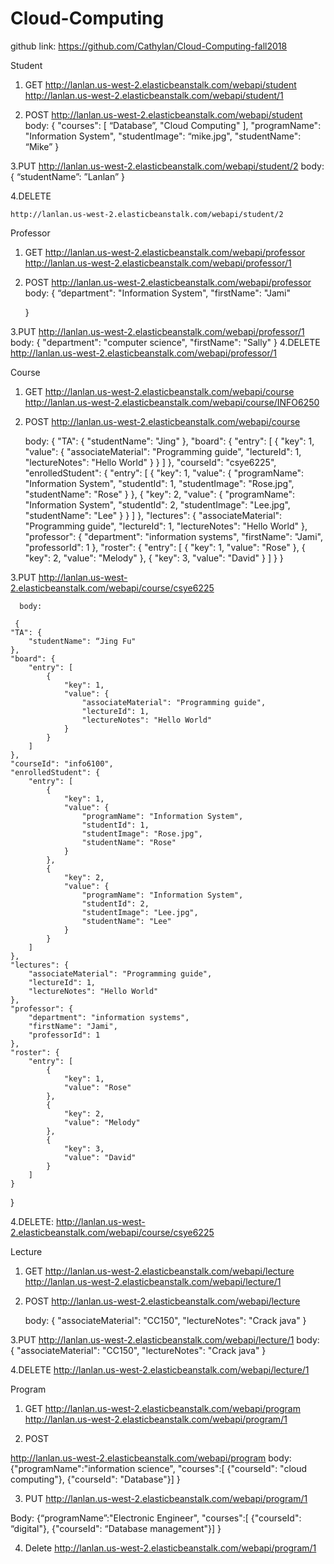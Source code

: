 # Cloud-Computing
 
github link: https://github.com/Cathylan/Cloud-Computing-fall2018

 
Student

1. GET
    http://lanlan.us-west-2.elasticbeanstalk.com/webapi/student
    http://lanlan.us-west-2.elasticbeanstalk.com/webapi/student/1
 
2. POST
     http://lanlan.us-west-2.elasticbeanstalk.com/webapi/student
     body:
     {
        "courses": [
            “Database”,
            "Cloud Computing"
        ],
        "programName": "Information System",
        "studentImage": “mike.jpg",
        "studentName": “Mike”
    }

3.PUT
      http://lanlan.us-west-2.elasticbeanstalk.com/webapi/student/2
      body:
      {
           “studentName”: ”Lanlan”
       }
       
4.DELETE

    http://lanlan.us-west-2.elasticbeanstalk.com/webapi/student/2


Professor

1. GET
    http://lanlan.us-west-2.elasticbeanstalk.com/webapi/professor
    http://lanlan.us-west-2.elasticbeanstalk.com/webapi/professor/1

2. POST
     http://lanlan.us-west-2.elasticbeanstalk.com/webapi/professor
     body:
     {
        “department": "Information System",
        "firstName": "Jami"

    }

3.PUT
      http://lanlan.us-west-2.elasticbeanstalk.com/webapi/professor/1
      body:
      {
        "department": "computer science",
        "firstName": "Sally"
       }
4.DELETE
    http://lanlan.us-west-2.elasticbeanstalk.com/webapi/professor/1


Course

1. GET
    http://lanlan.us-west-2.elasticbeanstalk.com/webapi/course
    http://lanlan.us-west-2.elasticbeanstalk.com/webapi/course/INFO6250

2. POST
     http://lanlan.us-west-2.elasticbeanstalk.com/webapi/course
     
     body:
     {
    "TA": {
        "studentName": "Jing"
    },
    "board": {
        "entry": [
            {
                "key": 1,
                "value": {
                    "associateMaterial": "Programming guide",
                    "lectureId": 1,
                    "lectureNotes": "Hello World"
                }
            }
        ]
    },
    "courseId": "csye6225",
    "enrolledStudent": {
        "entry": [
            {
                "key": 1,
                "value": {
                    "programName": "Information System",
                    "studentId": 1,
                    "studentImage": "Rose.jpg",
                    "studentName": "Rose"
                }
            },
            {
                "key": 2,
                "value": {
                    "programName": "Information System",
                    "studentId": 2,
                    "studentImage": "Lee.jpg",
                    "studentName": "Lee"
                }
            }
        ]
    },
    "lectures": {
        "associateMaterial": "Programming guide",
        "lectureId": 1,
        "lectureNotes": "Hello World"
    },
    "professor": {
        "department": "information systems",
        "firstName": "Jami",
        "professorId": 1
    },
    "roster": {
        "entry": [
            {
                "key": 1,
                "value": "Rose"
            },
            {
                "key": 2,
                "value": "Melody"
            },
            {
                "key": 3,
                "value": "David"
            }
        ]
    }
}

3.PUT
      http://lanlan.us-west-2.elasticbeanstalk.com/webapi/course/csye6225
      
      body:
      
     {
    "TA": {
        "studentName": “Jing Fu"
    },
    "board": {
        "entry": [
            {
                "key": 1,
                "value": {
                    "associateMaterial": "Programming guide",
                    "lectureId": 1,
                    "lectureNotes": "Hello World"
                }
            }
        ]
    },
    "courseId": "info6100",
    "enrolledStudent": {
        "entry": [
            {
                "key": 1,
                "value": {
                    "programName": "Information System",
                    "studentId": 1,
                    "studentImage": "Rose.jpg",
                    "studentName": "Rose"
                }
            },
            {
                "key": 2,
                "value": {
                    "programName": "Information System",
                    "studentId": 2,
                    "studentImage": "Lee.jpg",
                    "studentName": "Lee"
                }
            }
        ]
    },
    "lectures": {
        "associateMaterial": "Programming guide",
        "lectureId": 1,
        "lectureNotes": "Hello World"
    },
    "professor": {
        "department": "information systems",
        "firstName": "Jami",
        "professorId": 1
    },
    "roster": {
        "entry": [
            {
                "key": 1,
                "value": "Rose"
            },
            {
                "key": 2,
                "value": "Melody"
            },
            {
                "key": 3,
                "value": "David"
            }
        ]
    }
} 

4.DELETE: 
http://lanlan.us-west-2.elasticbeanstalk.com/webapi/course/csye6225

Lecture
1. GET
   http://lanlan.us-west-2.elasticbeanstalk.com/webapi/lecture
http://lanlan.us-west-2.elasticbeanstalk.com/webapi/lecture/1 
   
2. POST
     http://lanlan.us-west-2.elasticbeanstalk.com/webapi/lecture
     
     body:
     {
        "associateMaterial": "CC150",
        "lectureNotes": "Crack java"
    } 

3.PUT
     http://lanlan.us-west-2.elasticbeanstalk.com/webapi/lecture/1
      body:
      {
        "associateMaterial": "CC150",
        "lectureNotes": "Crack java"
    } 

4.DELETE
  http://lanlan.us-west-2.elasticbeanstalk.com/webapi/lecture/1 


Program

1. GET 
http://lanlan.us-west-2.elasticbeanstalk.com/webapi/program
http://lanlan.us-west-2.elasticbeanstalk.com/webapi/program/1

2. POST 

http://lanlan.us-west-2.elasticbeanstalk.com/webapi/program
body: 
{"programName":"information science",
	"courses":[
		{"courseId": "cloud computing"},
		{"courseId": "Database"}]
}

3. PUT 
http://lanlan.us-west-2.elasticbeanstalk.com/webapi/program/1 

Body: 
{“programName”:"Electronic Engineer",
	"courses":[
		{"courseId": “digital"},
		{"courseId": “Database management"}]
}

4. Delete 
http://lanlan.us-west-2.elasticbeanstalk.com/webapi/program/1 



